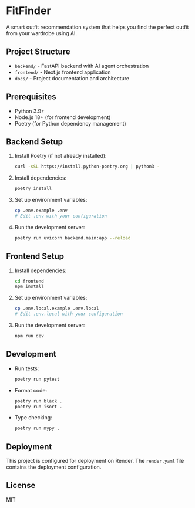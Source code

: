# FitFinder

A smart outfit recommendation system that helps you find the perfect outfit from your wardrobe using AI.

## Project Structure

- `backend/` - FastAPI backend with AI agent orchestration
- `frontend/` - Next.js frontend application
- `docs/` - Project documentation and architecture

## Prerequisites

- Python 3.9+
- Node.js 18+ (for frontend development)
- Poetry (for Python dependency management)

## Backend Setup

1. Install Poetry (if not already installed):
   ```bash
   curl -sSL https://install.python-poetry.org | python3 -
   ```

2. Install dependencies:
   ```bash
   poetry install
   ```

3. Set up environment variables:
   ```bash
   cp .env.example .env
   # Edit .env with your configuration
   ```

4. Run the development server:
   ```bash
   poetry run uvicorn backend.main:app --reload
   ```

## Frontend Setup

1. Install dependencies:
   ```bash
   cd frontend
   npm install
   ```

2. Set up environment variables:
   ```bash
   cp .env.local.example .env.local
   # Edit .env.local with your configuration
   ```

3. Run the development server:
   ```bash
   npm run dev
   ```

## Development

- Run tests:
  ```bash
  poetry run pytest
  ```

- Format code:
  ```bash
  poetry run black .
  poetry run isort .
  ```

- Type checking:
  ```bash
  poetry run mypy .
  ```

## Deployment

This project is configured for deployment on Render. The `render.yaml` file contains the deployment configuration.

## License

MIT
